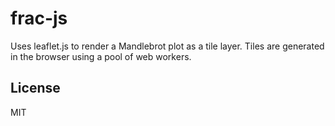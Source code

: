 # frac-js

Uses leaflet.js to render a Mandlebrot plot as a tile layer. Tiles are generated in the browser using a pool of web workers.

## License

MIT
